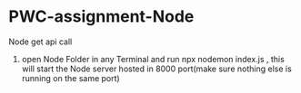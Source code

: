 # PWC-assignment-Node
Node get api call
1) open Node Folder in any Terminal and run npx nodemon index.js , 
this will start the Node server hosted in 8000 port(make sure nothing else is running on the same port)

